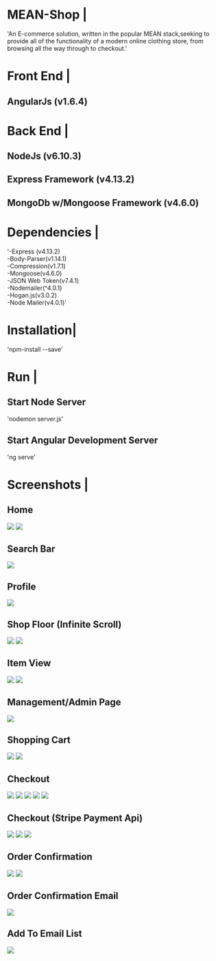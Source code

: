 # MEAN-Shop |
'An E-commerce solution, written in the popular MEAN stack,seeking to provide all of the functionality of a modern online clothing store, from
browsing all the way through to checkout.'
# Front End |
## AngularJs (v1.6.4)
# Back End |
## NodeJs (v6.10.3)
## Express Framework (v4.13.2)
## MongoDb w/Mongoose Framework (v4.6.0)
# Dependencies |
 '-Express (v4.13.2)
 <br>
 -Body-Parser(v1.14.1)
  <br>
 -Compression(v1.7.1)
  <br>
 -Mongoose(v4.6.0)
  <br>
 -JSON Web Token(v7.4.1)
  <br>
 -Nodemailer(^4.0.1)
  <br>
 -Hogan.js(v3.0.2)
  <br>
 -Node Mailer(v4.0.1)'
 # Installation|
 'npm-install --save'
 # Run |
 ## Start Node Server
 'nodemon server.js'
 ## Start Angular Development Server
 'ng serve'
 # Screenshots |
 
 ## Home
 <img src="https://github.com/ohrha/MEAN-Shop/blob/master/public/img/DOCUMENTATION%20IMAGES/HOME-TOP.jpg">
 <img src="https://github.com/ohrha/MEAN-Shop/blob/master/public/img/DOCUMENTATION%20IMAGES/HOME-BOTTOM.jpg">
 
 
 ## Search Bar
 <img src="https://github.com/ohrha/MEAN-Shop/blob/master/public/img/DOCUMENTATION%20IMAGES/HOME-SEARCHBAROPEN.jpg">
 
 
 ## Profile
 <img src="https://github.com/ohrha/MEAN-Shop/blob/master/public/img/DOCUMENTATION%20IMAGES/PROFILE.jpg">
 
 ## Shop Floor (Infinite Scroll)
 <img src="https://github.com/ohrha/MEAN-Shop/blob/master/public/img/DOCUMENTATION%20IMAGES/SHOP-TOP.jpg">
 <img src="https://github.com/ohrha/MEAN-Shop/blob/master/public/img/DOCUMENTATION%20IMAGES/SHOP-BOTTOM.jpg">
 
 ## Item View
 <img src="https://github.com/ohrha/MEAN-Shop/blob/master/public/img/DOCUMENTATION%20IMAGES/ITEMVIEW-TOP.jpg">
 <img src="https://github.com/ohrha/MEAN-Shop/blob/master/public/img/DOCUMENTATION%20IMAGES/ITEMVIEW-BOTTOM.jpg">
 
 ## Management/Admin Page
 <img src="https://github.com/ohrha/MEAN-Shop/blob/master/public/img/DOCUMENTATION%20IMAGES/MANAGEMENT.jpg">
 
 ## Shopping Cart
 <img src="https://github.com/ohrha/MEAN-Shop/blob/master/public/img/DOCUMENTATION%20IMAGES/SHOPPINGCART-TOP.jpg">
 <img src="https://github.com/ohrha/MEAN-Shop/blob/master/public/img/DOCUMENTATION%20IMAGES/SHOPPINGCART-BOTTOM.jpg">


 ## Checkout 
 <img src="https://github.com/ohrha/MEAN-Shop/blob/master/public/img/DOCUMENTATION%20IMAGES/CHECKOUT-READY.jpg">
 <img src="https://github.com/ohrha/MEAN-Shop/blob/master/public/img/DOCUMENTATION%20IMAGES/CHECKOUT-BEGUN-TOP.jpg">
 <img src="https://github.com/ohrha/MEAN-Shop/blob/master/public/img/DOCUMENTATION%20IMAGES/CHECKOUT-BEGUN-BOTTOM.jpg">
  <img src="https://github.com/ohrha/MEAN-Shop/blob/master/public/img/DOCUMENTATION%20IMAGES/CHECKOUT-BEGUN-BOTTOM.jpg">
  <img src="https://github.com/ohrha/MEAN-Shop/blob/master/public/img/DOCUMENTATION%20IMAGES/CHECKOUT-BEGUN-WOULDYOULIKETOUSE.jpg">
  
 ## Checkout (Stripe Payment Api)
  <img src="https://github.com/ohrha/MEAN-Shop/blob/master/public/img/DOCUMENTATION%20IMAGES/CHECKOUT-BEGUN-PAYMENT-TOP.jpg">
  <img src="https://github.com/ohrha/MEAN-Shop/blob/master/public/img/DOCUMENTATION%20IMAGES/CHECKOUT-BEGUN-PAYMENT-BOTTOM.jpg">
    <img src="https://github.com/ohrha/MEAN-Shop/blob/master/public/img/DOCUMENTATION%20IMAGES/CHECKOUT-BEGUN-PAYMENT-LOADING.jpg">
    
## Order Confirmation
  <img src="https://github.com/ohrha/MEAN-Shop/blob/master/public/img/DOCUMENTATION%20IMAGES/ORDERCONFIRMATION-TOP.jpg">
  <img src="https://github.com/ohrha/MEAN-Shop/blob/master/public/img/DOCUMENTATION%20IMAGES/ORDERCONFIRMATION-BOTTOM.jpg">
  
## Order Confirmation Email
  <img src="https://github.com/ohrha/MEAN-Shop/blob/master/public/img/DOCUMENTATION%20IMAGES/Order Confimation.jpg">
  
## Add To Email List
  <img src="https://github.com/ohrha/MEAN-Shop/blob/master/public/img/DOCUMENTATION%20IMAGES/Email List.jpg">



 
  


  
  


 
 
 
 
 
 
 


